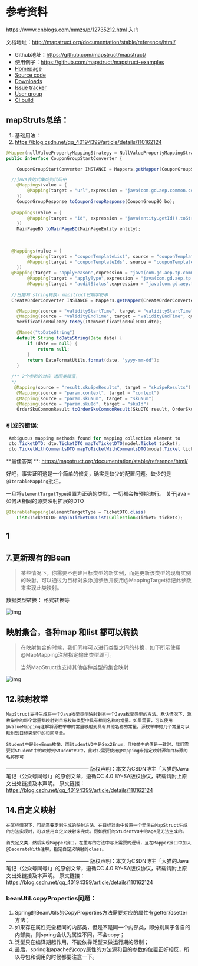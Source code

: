 



# 参考资料

https://www.cnblogs.com/mmzs/p/12735212.html  入门

文档地址：http://mapstruct.org/documentation/stable/reference/html/   

- Github地址：https://github.com/mapstruct/mapstruct/
- 使用例子：https://github.com/mapstruct/mapstruct-examples
- [Homepage](http://mapstruct.org/)
- [Source code](https://github.com/mapstruct/mapstruct/)
- [Downloads](https://sourceforge.net/projects/mapstruct/files/)
- [Issue tracker](https://github.com/mapstruct/mapstruct/issues)
- [User group](https://groups.google.com/forum/?hl=en#!forum/mapstruct-users)
- [CI build](https://github.com/mapstruct/mapstruct/actions/)


## mapStruts总结：

1.  基础用法：
2. https://blog.csdn.net/qq_40194399/article/details/110162124



```java
@Mapper(nullValuePropertyMappingStrategy = NullValuePropertyMappingStrategy.IGNORE, unmappedTargetPolicy = ReportingPolicy.IGNORE)  //类转换中的 空值 或者没有对应的属性 ，不需要再 mappings 忽略了，自动忽略
public interface CouponGroupStartConverter {

    CouponGroupStartConverter INSTANCE = Mappers.getMapper(CouponGroupStartConverter.class);

  //java表达式集成到代码中
    @Mappings(value = {
        @Mapping(target = "url",expression = "java(com.gd.aep.common.constant.Constants.COUPON_GROUP_SHOW_URL_PREFIX+bo.getId())")
    })
    CouponGroupResponse toCouponGroupResponse(CouponGroupBO bo);
  
  @Mappings(value = {
        @Mapping(target = "id", expression = "java(entity.getId().toString())")
    })
    MainPageBO toMainPageBO(MainPageEntity entity);
  
  
  
  @Mappings(value = {
        @Mapping(target = "couponTemplateList", source = "couponTemplateList"),
        @Mapping(target = "couponTemplateIds", source = "couponTemplateIds"),
    })
  @Mapping(target = "applyReason",expression = "java(com.gd.aep.tp.common.constant.OrderRefundReasonEnum.getEnum(paramters.getApplyReason()).getDesc())"),
        @Mapping(target = "applyType",expression = "java(com.gd.aep.tp.common.constant.AfterSaleTypeEnum.REFUND.getCode())"),
        @Mapping(target = "auditStatus",expression = "java(com.gd.aep.tp.common.constant.AfterSaleAuditStatusEnum.AUDIT_SUCCESS.getCode())"),
  
  //日期和 string转换- mapstruct日期字符串
  CreateOrderConverter INSTANCE = Mappers.getMapper(CreateOrderConverter.class);

    @Mapping(source = "validityStartTime", target = "validityStartTime", qualifiedByName = "toDateString")
    @Mapping(source = "validityEndTime", target = "validityEndTime", qualifiedByName = "toDateString")
    VerificationRuleKey toKey(ItemVerificationRuleDTO dto);

    @Named("toDateString")
    default String toDateString(Date date) {
        if (date == null) {
            return null;
        }
        return DateFormatUtils.format(date, "yyyy-mm-dd");
    }
  
  /** 2个参数的对应 返回类赋值，	
  */
   @Mapping(source = "result.skuSpeResults", target = "skuSpeResults")
    @Mapping(source = "param.context", target = "context")
    @Mapping(source = "param.skuNum", target = "skuNum")
    @Mapping(source = "param.skuId", target = "skuId")
    OrderSkuCommonResult toOrderSkuCommonResult(SkuDTO result, OrderSkuCommonParam param);


```



### **引发的错误:**

```java
 Ambiguous mapping methods found for mapping collection element to 
 dto.TicketDTO: dto.TicketDTO mapToTicketDTO(model.Ticket ticket), 
 dto.TicketWithCommentsDTO mapToTicketWithCommentsDTO(model.Ticket ticket).
```

**最佳答案 **: https://mapstruct.org/documentation/stable/reference/html/

好吧，事实证明这是一个简单的修复，确实是缺少的配置问题。缺少的是`@IterableMapping`批注。

一旦将`elementTargetType`设置为正确的类型，一切都会按预期进行。 关于java - 如何从相同的源类映射扩展的DTO

```java
@IterableMapping(elementTargetType = TicketDTO.class)
    List<TicketDTO> mapToTicketDTOList(Collection<Ticket> tickets);
```

## 1 

## 7.更新现有的Bean

 

>   某些情况下，你需要不创建目标类型的新实例，而是更新该类型的现有实例的映射。可以通过为目标对象添加参数并使用@MappingTarget标记此参数来实现此类映射。

数据类型转换： 格式转换等

![img](https://img-blog.csdnimg.cn/img_convert/67f6aa2c839147c89a941d04c0bf3f1c.png)



## 映射集合，各种map 和list 都可以转换

>   在映射集合的时候，我们同样可以进行类型之间的转换，如下所示使用@MapMapping注解指定输出类型即可。
>
>  当然MapStruct也支持其他各种类型的集合映射

![img](https://img-blog.csdnimg.cn/img_convert/4047e0983874a8b43e0631535eb14f8d.png)

## 12.映射枚举

    MapStruct支持生成将一个Java枚举类型映射到另一个Java枚举类型的方法。默认情况下，源枚举中的每个常量都映射到目标枚举类型中具有相同名称的常量。如果需要，可以使用@ValueMapping注解将源枚举中的常量映射到具有其他名称的常量。源枚举中的几个常量可以映射到目标类型中的相同常量。
    
    Student中是SexEnum枚举，而StudentVO中是Sex2Enum，且枚举中的值是一致时，我们需要将Student中的映射到StudentVO中，此时只需要使用@Mapping来指定映射源和目标源的名称即可
————————————————
版权声明：本文为CSDN博主「大猫的Java笔记（公众号同号）」的原创文章，遵循CC 4.0 BY-SA版权协议，转载请附上原文出处链接及本声明。
原文链接：https://blog.csdn.net/qq_40194399/article/details/110162124



## 14.自定义映射


    在某些情况下，可能需要定制生成的映射方法，在目标对象中设置一个无法由MapStruct生成的方法实现时，可以使用自定义映射来完成。假如我们的StudentVO中的age是无法生成的。
    
    首先定义类，然后实现Mapper接口，在重写的方法中写上需要的逻辑，且在Mapper接口中加入@DecorateWith注解，指定自定义映射的class。
————————————————
版权声明：本文为CSDN博主「大猫的Java笔记（公众号同号）」的原创文章，遵循CC 4.0 BY-SA版权协议，转载请附上原文出处链接及本声明。
原文链接：https://blog.csdn.net/qq_40194399/article/details/110162124



### beanUtil.copyProperties问题：

1. Spring的BeanUtils的CopyProperties方法需要对应的属性有getter和setter方法；
2. 如果存在属性完全相同的内部类，但是不是同一个内部类，即分别属于各自的内部类，则spring会认为属性不同，不会copy；
3. 泛型只在编译期起作用，不能依靠泛型来做运行期的限制；
4. 最后，spring和apache的copy属性的方法源和目的参数的位置正好相反，所以导包和调用的时候都要注意一下。









